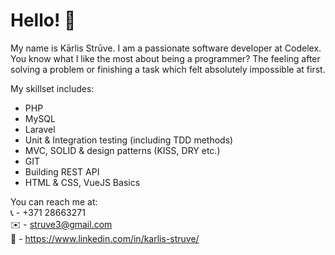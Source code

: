 # Hello! 👋
My name is Kārlis Strūve.
I am a passionate software developer at Codelex.
You know what I like the most about being a programmer? The feeling after solving a problem or finishing a task which felt absolutely impossible at first.

My skillset includes:
- PHP
- MySQL
- Laravel
- Unit & Integration testing (including TDD methods)
- MVC, SOLID & design patterns (KISS, DRY etc.)
- GIT
- Building REST API
- HTML & CSS, VueJS Basics

You can reach me at: <br />
📞 - +371 28663271 <br />
✉️ - struve3@gmail.com <br />
💬 - https://www.linkedin.com/in/karlis-struve/
